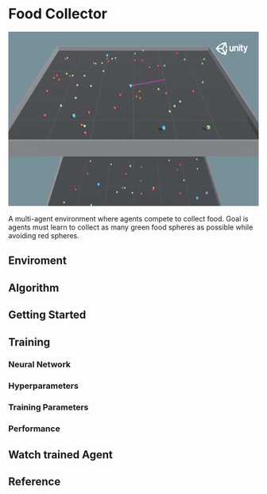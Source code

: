 # Food Collector

<p align="center"><img src="../media/foodCollector.png" height="350px"></p>

A multi-agent environment where agents compete to collect food. Goal is agents must learn to collect as many green food spheres as possible while avoiding red spheres.

## Enviroment

## Algorithm

## Getting Started

## Training

### Neural Network

### Hyperparameters

### Training Parameters

### Performance

## Watch trained Agent

## Reference
